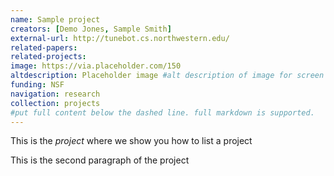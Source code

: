 ```yaml
---
name: Sample project
creators: [Demo Jones, Sample Smith]
external-url: http://tunebot.cs.northwestern.edu/
related-papers:
related-projects:
image: https://via.placeholder.com/150
altdescription: Placeholder image #alt description of image for screen readers
funding: NSF
navigation: research
collection: projects
#put full content below the dashed line. full markdown is supported.
---
```


This is the *project* where we show you how to list a project

This is the second paragraph of the project